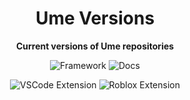 <div align="center">

<h1>Ume Versions</h1>

<p><strong>Current versions of Ume repositories</strong></p>

![Framework](https://img.shields.io/endpoint?url=https://raw.githubusercontent.com/ume-roblox/ume-versions/refs/heads/main/src/framework.json)
![Docs](https://img.shields.io/endpoint?url=https://raw.githubusercontent.com/ume-roblox/ume-versions/refs/heads/main/src/docs.json)

![VSCode Extension](https://img.shields.io/endpoint?url=https://raw.githubusercontent.com/ume-roblox/ume-versions/refs/heads/main/src/vscode-extension.json)
![Roblox Extension](https://img.shields.io/endpoint?url=https://raw.githubusercontent.com/ume-roblox/ume-versions/refs/heads/main/src/roblox-extension.json)

</div>
